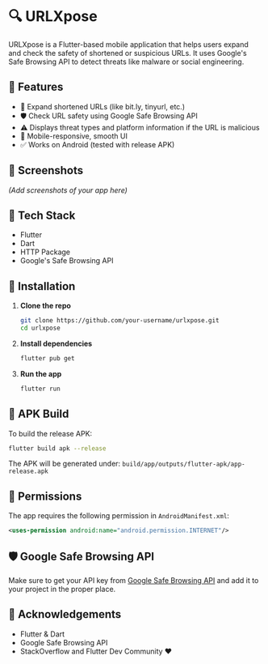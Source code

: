 # 🔍 URLXpose

URLXpose is a Flutter-based mobile application that helps users expand and check the safety of shortened or suspicious URLs. It uses Google's Safe Browsing API to detect threats like malware or social engineering.

## 🚀 Features

- 🔗 Expand shortened URLs (like bit.ly, tinyurl, etc.)
- 🛡️ Check URL safety using Google Safe Browsing API
- ⚠️ Displays threat types and platform information if the URL is malicious
- 📱 Mobile-responsive, smooth UI
- ✅ Works on Android (tested with release APK)

## 📸 Screenshots

*(Add screenshots of your app here)*

## 🧰 Tech Stack

- Flutter
- Dart
- HTTP Package
- Google's Safe Browsing API

## 🔧 Installation

1. **Clone the repo**
   ```bash
   git clone https://github.com/your-username/urlxpose.git
   cd urlxpose
   ```

2. **Install dependencies**
   ```bash
   flutter pub get
   ```

3. **Run the app**
   ```bash
   flutter run
   ```

## 📱 APK Build

To build the release APK:

```bash
flutter build apk --release
```

The APK will be generated under: `build/app/outputs/flutter-apk/app-release.apk`

## 🔑 Permissions

The app requires the following permission in `AndroidManifest.xml`:
```xml
<uses-permission android:name="android.permission.INTERNET"/>
```

## 🛡️ Google Safe Browsing API

Make sure to get your API key from [Google Safe Browsing API](https://developers.google.com/safe-browsing/v4) and add it to your project in the proper place.

## 🙌 Acknowledgements

- Flutter & Dart
- Google Safe Browsing API
- StackOverflow and Flutter Dev Community ❤️

